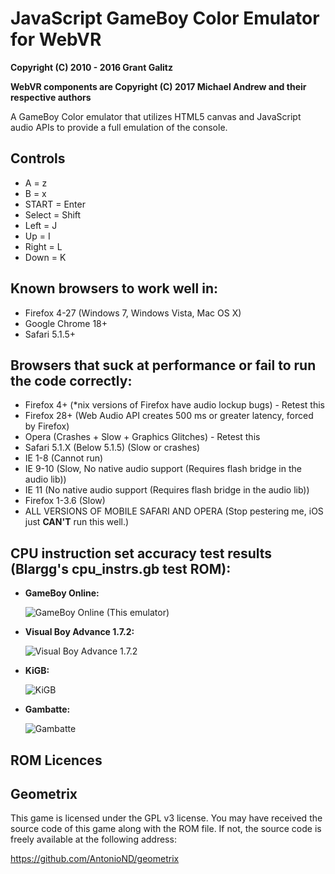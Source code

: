 JavaScript GameBoy Color Emulator for WebVR
===========================================

**Copyright (C) 2010 - 2016 Grant Galitz**

**WebVR components are Copyright (C) 2017 Michael Andrew and their respective authors**

A GameBoy Color emulator that utilizes HTML5 canvas and JavaScript audio APIs to provide a full emulation of the console.

Controls
--------

* A = z
* B = x
* START = Enter
* Select = Shift
* Left = J
* Up = I
* Right = L
* Down = K

Known browsers to work well in:
-------------------------------

* Firefox 4-27 (Windows 7, Windows Vista, Mac OS X)
* Google Chrome 18+
* Safari 5.1.5+

Browsers that suck at performance or fail to run the code correctly:
--------------------------------------------------------------------

* Firefox 4+ (*nix versions of Firefox have audio lockup bugs) - Retest this
* Firefox 28+ (Web Audio API creates 500 ms or greater latency, forced by Firefox)
* Opera (Crashes + Slow + Graphics Glitches) - Retest this
* Safari 5.1.X (Below 5.1.5) (Slow or crashes)
* IE 1-8 (Cannot run)
* IE 9-10 (Slow, No native audio support (Requires flash bridge in the audio lib))
* IE 11 (No native audio support (Requires flash bridge in the audio lib))
* Firefox 1-3.6 (Slow)
* ALL VERSIONS OF MOBILE SAFARI AND OPERA (Stop pestering me, iOS just **CAN'T** run this well.)

CPU instruction set accuracy test results (Blargg's cpu_instrs.gb test ROM):
-----------------------------------------------------

* **GameBoy Online:**

	![GameBoy Online (This emulator)](http://i.imgur.com/ivs7F.png "Passes")
* **Visual Boy Advance 1.7.2:**

	![Visual Boy Advance 1.7.2](http://i.imgur.com/NYnYu.png "Fails")
* **KiGB:**

	![KiGB](http://i.imgur.com/eYHDH.png "Fails")
* **Gambatte:**

	![Gambatte](http://i.imgur.com/vGHFz.png "Passes")

ROM Licences
------------

## Geometrix ##

This game is licensed under the GPL v3 license. You may have received the source code of this game along with the ROM
file. If not, the source code is freely available at the following address:

https://github.com/AntonioND/geometrix